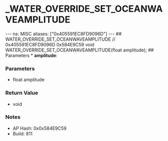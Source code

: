 # _WATER_OVERRIDE_SET_OCEANWAVEAMPLITUDE

--- ns: MISC aliases: ["0x405591EC8FD9096D"] --- ## WATER_OVERRIDE_SET_OCEANWAVEAMPLITUDE  // 0x405591EC8FD9096D 0x584E9C59 void WATER_OVERRIDE_SET_OCEANWAVEAMPLITUDE(float amplitude);   ## Parameters * **amplitude**:

### Parameters
* float amplitude

### Return Value
* void

### Notes
* AP Hash: 0x0x584E9C59
* Build: 811

